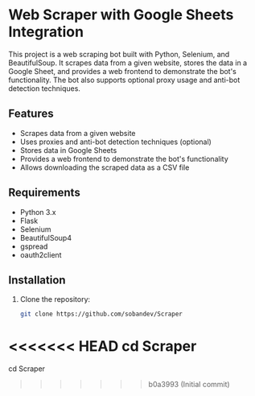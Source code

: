 # Web Scraper with Google Sheets Integration

This project is a web scraping bot built with Python, Selenium, and BeautifulSoup. It scrapes data from a given website, stores the data in a Google Sheet, and provides a web frontend to demonstrate the bot's functionality. The bot also supports optional proxy usage and anti-bot detection techniques.

## Features

- Scrapes data from a given website
- Uses proxies and anti-bot detection techniques (optional)
- Stores data in Google Sheets
- Provides a web frontend to demonstrate the bot's functionality
- Allows downloading the scraped data as a CSV file

## Requirements

- Python 3.x
- Flask
- Selenium
- BeautifulSoup4
- gspread
- oauth2client

## Installation

1. Clone the repository:

   ```sh
   git clone https://github.com/sobandev/Scraper
<<<<<<< HEAD
   cd Scraper
=======
   cd Scraper
>>>>>>> b0a3993 (Initial commit)
